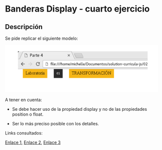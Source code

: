 # Banderas Display - cuarto ejercicio

## Descripción

Se pide replicar el siguiente modelo:

![Imagen a replicar](assets/imgs/picture4.jpg)

A tener en cuenta:

* Se debe hacer uso de la propiedad display y no de las propiedades position o float.

* Ser lo más preciso posible con los detalles.

Links consultados:

[Enlace 1][1], [Enlace 2][2], [Enlace 3][3]

 [1]: https://www.w3.org/TR/html/index.html#contents
 [2]: https://developer.mozilla.org/es/docs/Web/CSS/display
 [3]: https://developer.mozilla.org/es/docs/Web/CSS/float